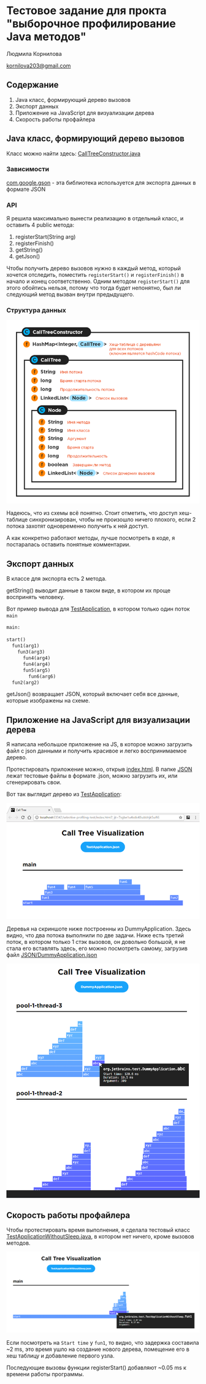 # Тестовое задание для прокта "выборочное профилирование Java методов"
Людмила Корнилова

kornilova203@gmail.com

## Содержание
1. Java класс, формирующий дерево вызовов
2. Экспорт данных
3. Приложение на JavaScript для визуализации дерева
4. Скорость работы профайлера

## Java класс, формирующий дерево вызовов
Класс можно найти здесь: [CallTreeConstructor.java](src/org/jetbrains/test/CallTreeConstructor.java)

### Зависимости
[com.google.gson](https://mvnrepository.com/artifact/com.google.code.gson/gson/2.8.0) - эта библиотека используется для экспорта данных в формате JSON

### API
Я решила максимально вынести реализацию в отдельный класс, и оставить 4 public метода:
1. registerStart(String arg)
2. registerFinish()
3. getString()
4. getJson()

Чтобы получить дерево вызовов нужно в каждый метод, который хочется отследить, поместить `registerStart()` и `registerFinish()` в начало и конец соответственно. Одним методом `registerStart()` для этого обойтись нельзя, потому что тогда будет непонятно, был ли следующий метод вызван внутри предыдущего.

### Структура данных

![структура данных](img/data-structure.png)

Надеюсь, что из схемы всё понятно. Стоит отметить, что доступ хеш-таблице синхронизирован, чтобы не произошло ничего плохого, если 2 потока захотят одновременно получить к ней доступ.

А как конкретно работают методы, лучше посмотреть в коде, я постаралась оставить понятные комментарии.

## Экспорт данных
В классе для экспорта есть 2 метода.

getString() выводит данные в таком виде, в котором их проще воспринять человеку.

Вот пример вывода для [TestApplication](src/org/jetbrains/test/TestApplication.java), в котором только один поток `main`
```
main:

start()
  fun1(arg1)
    fun3(arg3)
      fun4(arg4)
      fun4(arg4)
      fun5(arg5)
        fun6(arg6)
  fun2(arg2)
```
getJson() возвращает JSON, который включает себя все данные, которые изображены на схеме.

## Приложение на JavaScript для визуализации дерева
Я написала небольшое приложение на JS, в которое можно загрузить файл с json данными и получить красивое и легко воспринимаемое дерево.

Протестировать приложение можно, открыв [index.html](visualization/index.html). В папке [JSON](JSON) лежат тестовые файлы в формате .json, можно загрузить их, или сгенерировать свои.

Вот так выглядит дерево из [TestApplication](src/org/jetbrains/test/TestApplication.java):

![скриншот из приложения, визуализирующего деревья вызовов](img/TestApplication.png)

Деревья на скриншоте ниже построенны из DummyApplication. Здесь видно, что два потока выполнили по две задачи. Ниже есть третий поток, в котором только 1 стэк вызовов, он довольно большой, я не стала его вставлять здесь, его можно посмотреть самому, загрузив файл [JSON/DummyApplication.json](JSON/DummyApplication.json)

![скриншот из приложения, визуализирующего DummyApplication](img/DummyApplication.png)

## Скорость работы профайлера
Чтобы протестировать время выполнения, я сделала тестовый класс [TestApplicationWithoutSleep.java](src/org/jetbrains/test/TestApplicationWithoutSleep.java), в котором нет ничего, кроме вызовов методов.

![скриншот из приложения, визуализирующего TestApplicationWithoutSleep](img/TestApplicationWithoutSleep.png)

Если посмотреть на `Start time` у `fun1`, то видно, что задержка составила ~2 ms, это время ушло на создание нового дерева, помещение его в хеш таблицу и добавление первого узла.

Последующие вызовы функции registerStart() добавляют ~0.05 ms к времени работы программы.